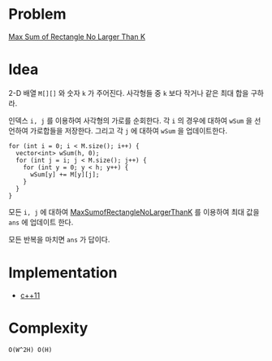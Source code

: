 # Problem

[Max Sum of Rectangle No Larger Than K](https://leetcode.com/problems/max-sum-of-rectangle-no-larger-than-k/)

# Idea

2-D 배열 `M[][]` 와 숫자 `k` 가 주어진다. 사각형들 중 `k` 보다 작거나 같은 최대 합을 구하라.  


인덱스 `i, j` 를 이용하여 사각형의 가로를 순회한다. 각 `i` 의 경우에
대하여 `wSum` 을 선언하여 가로합들을 저장한다. 그리고 각 `j` 에 대하여
`wSum` 을 업데이트한다.

```
for (int i = 0; i < M.size(); i++) {
  vector<int> wSum(h, 0);
  for (int j = i; j < M.size(); j++) {
    for (int y = 0; y < h; y++) {
      wSum[y] += M[y][j];
    }
  }
}
```

모든 `i, j` 에 대하여
[MaxSumofRectangleNoLargerThanK](/fundamentals/array/MaximumSubarrayNoLessThanK/README.md)
를 이용하여 최대 값을 `ans` 에 업데이트 한다.

모든 반복을 마치면 `ans` 가 답이다.
 
# Implementation

* [c++11](a.cpp)

# Complexity

```
O(W^2H) O(H)
```
